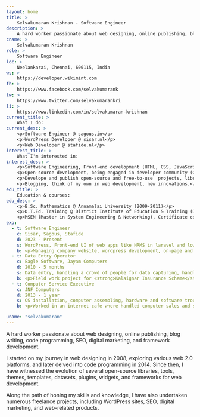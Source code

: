 ```yaml
---
layout: home
title: >
    Selvakumaran Krishnan - Software Engineer
description: >
    A hard worker passionate about web designing, online publishing, blog writing, code programming, SEO, digital marketing, and framework development.
cname: >
    Selvakumaran Krishnan
role: >
    Software Engineer
loc: >
    Neelankarai, Chennai, 600115, India    
ws: >
    https://developer.wikimint.com
fb: >
    https://www.facebook.com/selvakumarank
tw: >
    https://www.twitter.com/selvakumarankri
li: >
    https://www.linkedin.com/in/selvakumaran-krishnan
current_title: >
    What I do:
current_desc: >
    <p>Software Engineer @ sagous.in</p>
    <p>WordPress Developer @ sisar.nl</p>
    <p>Web Developer @ stafide.nl</p>
interest_title: >
    What I'm interested in:
interest_desc: >
    <p>Software Engineering, Front-end development (HTML, CSS, JavaScript, PHP, Python)</p>
    <p>Open-source development, being engaged in developer community (GitHub, StackOverflow)</p>
    <p>Develope and publish open-source and free-to-use  projects, libraries, tools frequently.</p>
    <p>Blogging, think of my own in web development, new innovations.</p>
edu_title: >
    Education & courses:
edu_desc: >
    <p>B.Sc. Mathematics @ Annamalai University (2009-2011)</p>
    <p>D.T.Ed. Training @ District Institute of Education & Training (DIET), Nagapattinam (2006-2009)</p>
    <p>MSEN (Master in System Engineering & Networking), Certificate course @ Appollo Computer Education, Cuddalore (2011)</p>
exp:
  - t: Software Engineer
    c: Sisar, Sagous, Stafide
    d: 2023 - Present
    s: WordPress, Front-end UI of web apps like HRMS in laravel and low-code development projects.
    b: <p>Managing company website, wordpress development, on-page and off-page SEO, making website customization as per requirements from other departments. Customization in HTML, CSS, JavaScript. WordPress theme customization as per special requirements from marketing team.</p><p>Worked along with a team of Laravel development project. Handled end-to-end front-end development of web apps such as HRMS and more. Handled front-end part of low-code platform. Complete UI customization using CSS and JavaScript.</p>
  - t: Data Entry Operator
    c: Eagle Software, Jayam Computers
    d: 2010 - 5 months
    s: Data entry, handling a crowd of people for data capturing, handling computer equipments like finger-print capturing, webcam, etc.
    b: <p>Field work project for <strong>Kalaignar Insurance Scheme</strong> and <strong>Start Health Insurance</strong>. I along with my team members handled data capturing throught the entire district of Ariyalur in Tamilnadu. On daily basis, throughout the project tenure, we were camping at respective government schools for capturing data of each family, who were visiting schools for registration.</p><p>Keeping the ration card as an identity of each family, we verfied them and captured data like finger-prints and photographs.</p><p>I worked there throught the entire project till completion. After completion, I and some of our team members were invited to join Jayam Computers, Chennai for on-site data entry oppurtunity.</p>
  - t: Computer Service Executive
    c: JNF Computers
    d: 2013 - 1 year
    s: OS installation, computer assembling, hardware and software troubleshooting, custom software installation, analysing software dependencies and providing solution, browsing and DTP works.
    b: <p>Worked in an internet cafe where handled computer sales and service and managed internet browsing center. Also, helped college students for their project works by finding suitable content on the internet and providing printed copies.</p><p>Managed to troubleshoot motherboards defectives and successfully restored many computers which were not working. Supplied brand new computers to many customers after complete assembling.</p><p>Appeared on certain contractual agreements on behalf of private and government organizations like District taluk office, Co-optex, hospitals, etc. Hardware troubleshooting, OS installation, customer specific software installation, analysing software dependency, virus removal, etc.</p><p>Handled data entry projects from taluk office and local panchayat unions regarding 100 days of Wage Employement. Managed to source jobs from government offices and follow up payments. Trained data entry operators to work on data-entry project that I sourced.</p>    

uname: "selvakumaran"
---
```



A hard worker passionate about web designing, online publishing, blog writing, code programming, SEO, digital marketing, and framework development.
    
I started on my journey in web designing in 2008, exploring various web 2.0 platforms, and later delved into code programming in 2014. Since then, I have witnessed the evolution of several open-source
libraries, tools, themes, templates, datasets, plugins, widgets, and frameworks for web development.

Along the path of honing my skills and knowledge, I have also undertaken numerous freelance projects, including WordPress sites, SEO, digital marketing, and web-related products.
